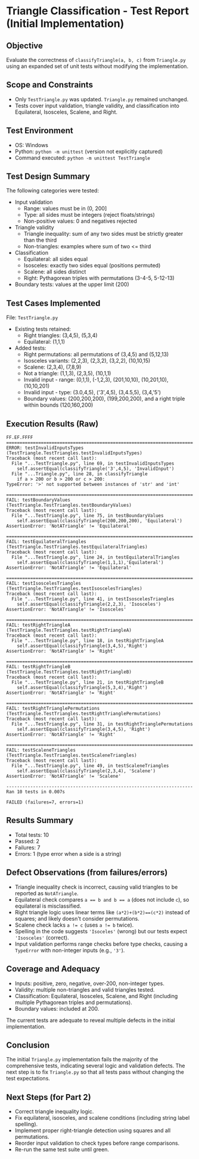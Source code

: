 # Triangle Classification - Test Report (Initial Implementation)

## Objective

Evaluate the correctness of `classifyTriangle(a, b, c)` from `Triangle.py` using an expanded set of unit tests without modifying the implementation.

## Scope and Constraints

- Only `TestTriangle.py` was updated. `Triangle.py` remained unchanged.
- Tests cover input validation, triangle validity, and classification into Equilateral, Isosceles, Scalene, and Right.

## Test Environment

- OS: Windows
- Python: `python -m unittest` (version not explicitly captured)
- Command executed: `python -m unittest TestTriangle`

## Test Design Summary

The following categories were tested:

- Input validation
  - Range: values must be in (0, 200]
  - Type: all sides must be integers (reject floats/strings)
  - Non-positive values: 0 and negatives rejected
- Triangle validity
  - Triangle inequality: sum of any two sides must be strictly greater than the third
  - Non-triangles: examples where sum of two <= third
- Classification
  - Equilateral: all sides equal
  - Isosceles: exactly two sides equal (positions permuted)
  - Scalene: all sides distinct
  - Right: Pythagorean triples with permutations (3-4-5, 5-12-13)
- Boundary tests: values at the upper limit (200)

## Test Cases Implemented

File: `TestTriangle.py`

- Existing tests retained:
  - Right triangles: (3,4,5), (5,3,4)
  - Equilateral: (1,1,1)
- Added tests:
  - Right permutations: all permutations of (3,4,5) and (5,12,13)
  - Isosceles variants: (2,2,3), (2,3,2), (3,2,2), (10,10,15)
  - Scalene: (2,3,4), (7,8,9)
  - Not a triangle: (1,1,3), (2,3,5), (10,1,1)
  - Invalid input - range: (0,1,1), (-1,2,3), (201,10,10), (10,201,10), (10,10,201)
  - Invalid input - type: (3.0,4,5), ('3',4,5), (3,4.5,5), (3,4,'5')
  - Boundary values: (200,200,200), (199,200,200), and a right triple within bounds (120,160,200)

## Execution Results (Raw)

```text
FF.EF.FFFF
======================================================================
ERROR: testInvalidInputsTypes (TestTriangle.TestTriangles.testInvalidInputsTypes)
Traceback (most recent call last):
  File "...TestTriangle.py", line 69, in testInvalidInputsTypes
    self.assertEqual(classifyTriangle('3',4,5), 'InvalidInput')
  File "...Triangle.py", line 28, in classifyTriangle
    if a > 200 or b > 200 or c > 200:
TypeError: '>' not supported between instances of 'str' and 'int'

======================================================================
FAIL: testBoundaryValues (TestTriangle.TestTriangles.testBoundaryValues)
Traceback (most recent call last):
  File "...TestTriangle.py", line 75, in testBoundaryValues
    self.assertEqual(classifyTriangle(200,200,200), 'Equilateral')
AssertionError: 'NotATriangle' != 'Equilateral'

======================================================================
FAIL: testEquilateralTriangles (TestTriangle.TestTriangles.testEquilateralTriangles)
Traceback (most recent call last):
  File "...TestTriangle.py", line 24, in testEquilateralTriangles
    self.assertEqual(classifyTriangle(1,1,1),'Equilateral')
AssertionError: 'NotATriangle' != 'Equilateral'

======================================================================
FAIL: testIsoscelesTriangles (TestTriangle.TestTriangles.testIsoscelesTriangles)
Traceback (most recent call last):
  File "...TestTriangle.py", line 41, in testIsoscelesTriangles
    self.assertEqual(classifyTriangle(2,2,3), 'Isosceles')
AssertionError: 'NotATriangle' != 'Isosceles'

======================================================================
FAIL: testRightTriangleA (TestTriangle.TestTriangles.testRightTriangleA)
Traceback (most recent call last):
  File "...TestTriangle.py", line 18, in testRightTriangleA
    self.assertEqual(classifyTriangle(3,4,5),'Right')
AssertionError: 'NotATriangle' != 'Right'

======================================================================
FAIL: testRightTriangleB (TestTriangle.TestTriangles.testRightTriangleB)
Traceback (most recent call last):
  File "...TestTriangle.py", line 21, in testRightTriangleB
    self.assertEqual(classifyTriangle(5,3,4),'Right')
AssertionError: 'NotATriangle' != 'Right'

======================================================================
FAIL: testRightTrianglePermutations (TestTriangle.TestTriangles.testRightTrianglePermutations)
Traceback (most recent call last):
  File "...TestTriangle.py", line 31, in testRightTrianglePermutations
    self.assertEqual(classifyTriangle(3,4,5), 'Right')
AssertionError: 'NotATriangle' != 'Right'

======================================================================
FAIL: testScaleneTriangles (TestTriangle.TestTriangles.testScaleneTriangles)
Traceback (most recent call last):
  File "...TestTriangle.py", line 49, in testScaleneTriangles
    self.assertEqual(classifyTriangle(2,3,4), 'Scalene')
AssertionError: 'NotATriangle' != 'Scalene'

----------------------------------------------------------------------
Ran 10 tests in 0.007s

FAILED (failures=7, errors=1)
```

## Results Summary

- Total tests: 10
- Passed: 2
- Failures: 7
- Errors: 1 (type error when a side is a string)

## Defect Observations (from failures/errors)

- Triangle inequality check is incorrect, causing valid triangles to be reported as `NotATriangle`.
- Equilateral check compares `a == b and b == a` (does not include `c`), so equilateral is misclassified.
- Right triangle logic uses linear terms like `(a*2)+(b*2)==(c*2)` instead of squares; and likely doesn't consider permutations.
- Scalene check lacks `a != c` (uses `a != b` twice).
- Spelling in the code suggests `'Isoceles'` (wrong) but our tests expect `'Isosceles'` (correct).
- Input validation performs range checks before type checks, causing a `TypeError` with non-integer inputs (e.g., `'3'`).

## Coverage and Adequacy

- Inputs: positive, zero, negative, over-200, non-integer types.
- Validity: multiple non-triangles and valid triangles tested.
- Classification: Equilateral, Isosceles, Scalene, and Right (including multiple Pythagorean triples and permutations).
- Boundary values: included at 200.

The current tests are adequate to reveal multiple defects in the initial implementation.

## Conclusion

The initial `Triangle.py` implementation fails the majority of the comprehensive tests, indicating several logic and validation defects. The next step is to fix `Triangle.py` so that all tests pass without changing the test expectations.

## Next Steps (for Part 2)

- Correct triangle inequality logic.
- Fix equilateral, isosceles, and scalene conditions (including string label spelling).
- Implement proper right-triangle detection using squares and all permutations.
- Reorder input validation to check types before range comparisons.
- Re-run the same test suite until green.
